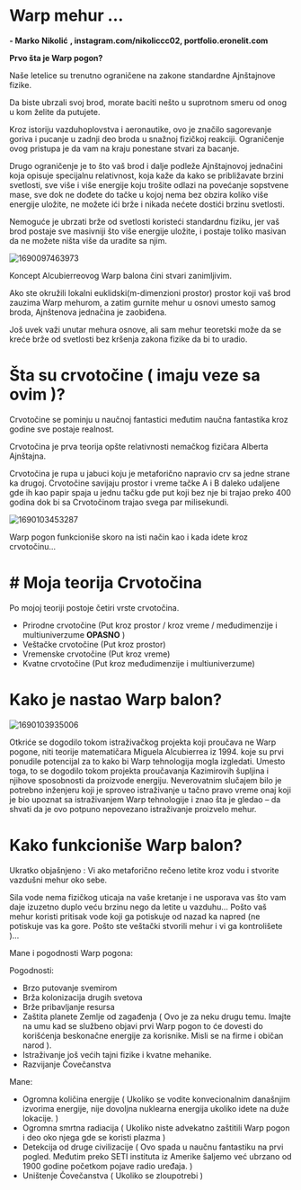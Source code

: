# **Warp mehur …**

**- Marko** **Nikolić** **, instagram.com/nikoliccc02, portfolio.eronelit.com**

**Prvo šta je Warp pogon?**

Naše letelice su trenutno ograničene na zakone standardne Ajnštajnove fizike.

Da biste ubrzali svoj brod, morate baciti nešto u suprotnom smeru od onog u kom želite da putujete.

Kroz istoriju vazduhoplovstva i aeronautike, ovo je značilo sagorevanje goriva i pucanje u zadnji deo broda u snažnoj fizičkoj reakciji. Ograničenje ovog pristupa je da vam na kraju ponestane stvari za bacanje.

Drugo ograničenje je to što vaš brod i dalje podleže Ajnštajnovoj jednačini koja opisuje specijalnu relativnost, koja kaže da kako se približavate brzini svetlosti, sve više i više energije koju trošite odlazi na povećanje sopstvene mase, sve dok ne dođete do tačke u kojoj nema bez obzira koliko više energije uložite, ne možete ići brže i nikada nećete dostići brzinu svetlosti.

Nemoguće je ubrzati brže od svetlosti koristeći standardnu fiziku, jer vaš brod postaje sve masivniji što više energije uložite, i postaje toliko masivan da ne možete ništa više da uradite sa njim.

![1690097463973](/?blog=23_jul_2023_09_26/1690097463973)

Koncept Alcubierreovog Warp balona čini stvari zanimljivim.

Ako ste okružili lokalni euklidski(m-dimenzioni prostor) prostor koji vaš brod zauzima Warp mehurom, a zatim gurnite mehur u osnovi umesto samog broda, Ajnštenova jednačina je zaobiđena.

Još uvek važi unutar mehura osnove, ali sam mehur teoretski može da se kreće brže od svetlosti bez kršenja zakona fizike da bi to uradio.

# **Šta su crvotočine ( imaju veze sa ovim )?**

Crvotočine se pominju u naučnoj fantastici međutim naučna fantastika kroz godine sve postaje realnost.

Crvotočina je prva teorija opšte relativnosti nemačkog fizičara Alberta Ajnštajna.

Crvotočina je rupa u jabuci koju je metaforično napravio crv sa jedne strane ka drugoj. Crvotočine savijaju prostor i vreme tačke A i B daleko udaljene gde ih kao papir spaja u jednu tačku gde put koji bez nje bi trajao preko 400 godina dok bi sa Crvotočinom trajao svega par milisekundi.

![1690103453287](/?blog=23_jul_2023_09_26/1690103453287)

Warp pogon funkcioniše skoro na isti način kao i kada idete kroz crvotočinu…

# **# Moja teorija Crvotočina**

Po mojoj teoriji postoje četiri vrste crvotočina.

* Prirodne crvotočine (Put kroz prostor / kroz vreme / međudimenzije i multiuniverzume **OPASNO** )
* Veštačke crvotočine (Put kroz prostor)
* Vremenske crvotočine (Put kroz vreme)
* Kvatne crvotočine (Put kroz međudimenzije i multiuniverzume)

# **Kako je nastao Warp balon?**

![1690103935006](/?blog=23_jul_2023_09_26/1690103935006)

Otkriće se dogodilo tokom istraživačkog projekta koji proučava ne Warp pogone, niti teorije matematičara Miguela Alcubierrea iz 1994. koje su prvi ponudile potencijal za to kako bi Warp tehnologija mogla izgledati. Umesto toga, to se dogodilo tokom projekta proučavanja Kazimirovih šupljina i njihove sposobnosti da proizvode energiju. Neverovatnim slučajem bilo je potrebno inženjeru koji je sproveo istraživanje u tačno pravo vreme onaj koji je bio upoznat sa istraživanjem Warp tehnologije i znao šta je gledao – da shvati da je ovo potpuno nepovezano istraživanje proizvelo mehur.

# **Kako funkcioniše Warp balon?**

Ukratko objašnjeno : Vi ako metaforično rečeno letite kroz vodu i stvorite vazdušni mehur oko sebe.

Sila vode nema fizičkog uticaja na vaše kretanje i ne usporava vas što vam daje izuzetno duplo veću brzinu nego da letite u vazduhu… Pošto vaš mehur koristi pritisak vode koji ga potiskuje od nazad ka napred (ne potiskuje vas ka gore. Pošto ste veštački stvorili mehur i vi ga kontrolišete )…

Mane i pogodnosti Warp pogona:

Pogodnosti:

* Brzo putovanje svemirom
* Brža kolonizacija drugih svetova
* Brže pribavljanje resursa
* Zaštita planete Zemlje od zagađenja ( Ovo je za neku drugu temu. Imajte na umu kad se službeno objavi prvi Warp pogon to će dovesti do korišćenja beskonačne energije za korisnike. Misli se na firme i običan narod ).
* Istraživanje još većih tajni fizike i kvatne mehanike.
* Razvijanje Čovečanstva

Mane:

* Ogromna količina energije ( Ukoliko se vodite konvecionalnim današnjim izvorima energije, nije dovoljna nuklearna energija ukoliko idete na duže lokacije. )
* Ogromna smrtna radiacija ( Ukoliko niste advekatno zaštitili Warp pogon i deo oko njega gde se koristi plazma )
* Detekcija od druge civilizacije ( Ovo spada u naučnu fantastiku na prvi pogled. Međutim preko SETI instituta iz Amerike šaljemo već ubrzano od 1900 godine početkom pojave radio uređaja. )
* Uništenje Čovečanstva ( Ukoliko se zloupotrebi )

